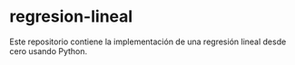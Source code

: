 # regresion-lineal
Este repositorio contiene la implementación de una regresión lineal desde cero usando Python.

